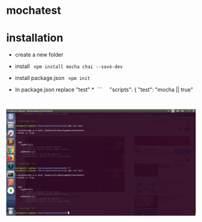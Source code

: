 # mochatest
# installation
- create a new folder
- install ``` npm install mocha chai --save-dev```
- install package.json ``` npm init```

- In package.json replace "test"
 *  ```
     "scripts": {
    "test": "mocha || true"
    ```
  

![screenshot](./image/test.png)

